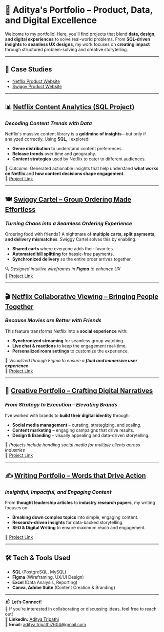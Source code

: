 # 🚀 Aditya's Portfolio – Product, Data, and Digital Excellence  

Welcome to my portfolio! Here, you'll find projects that blend **data, design, and digital experiences** to solve real-world problems. From **SQL-driven insights** to **seamless UX designs**, my work focuses on **creating impact** through structured problem-solving and creative storytelling.

---

## 📌 Case Studies  
- [Netflix Product Website](https://swiggy-cartel-product.my.canva.site/netflix-product-website)  
- [Swiggy Product Website](https://swiggy-cartel-product.my.canva.site/)  

---

## 📊 [Netflix Content Analytics (SQL Project)](https://github.com/Aditya-Tripathi07/SQL_NETFLIX_PROJECT)  
### *Decoding Content Trends with Data*  
Netflix's massive content library is a **goldmine of insights**—but only if analyzed correctly. Using **SQL**, I explored:  
- **Genre distribution** to understand content preferences.  
- **Release trends** over time and geography.  
- **Content strategies** used by Netflix to cater to different audiences.  

📌 *Outcome:* Generated actionable insights that help understand **what works on Netflix** and **how content decisions shape engagement**.  
🔗 [Project Link](https://github.com/Aditya-Tripathi07/SQL_NETFLIX_PROJECT)  

---

## 🍽️ [Swiggy Cartel – Group Ordering Made Effortless](https://swiggy-cartel-product.my.canva.site/)  
### *Turning Chaos into a Seamless Ordering Experience*  
Ordering food with friends? A nightmare of **multiple carts, split payments, and delivery mismatches**. Swiggy Cartel solves this by enabling:  
- **Shared carts** where everyone adds their favorites.  
- **Automated bill splitting** for hassle-free payments.  
- **Synchronized delivery** so the entire order arrives together.  

🔍 *Designed intuitive wireframes in **Figma** to enhance UX*  
🔗 [Project Link](https://swiggy-cartel-product.my.canva.site/)  

---

## 🎬 [Netflix Collaborative Viewing – Bringing People Together](https://swiggy-cartel-product.my.canva.site/netflix-product-website)  
### *Because Movies are Better with Friends*  
This feature transforms Netflix into a **social experience** with:  
- **Synchronized streaming** for seamless group watching.  
- **Live chat & reactions** to keep the engagement real-time.  
- **Personalized room settings** to customize the experience.  

🎨 *Visualized through Figma to ensure a **fluid and immersive user experience***  
🔗 [Project Link](https://swiggy-cartel-product.my.canva.site/netflix-product-website)  

---

## 🎨 [Creative Portfolio – Crafting Digital Narratives](https://swiggy-cartel-product.my.canva.site/copy-of-creative-portfolio)  
### *From Strategy to Execution – Elevating Brands*  
I’ve worked with brands to **build their digital identity** through:  
- **Social media management** – curating, strategizing, and scaling.  
- **Content marketing** – engaging campaigns that drive results.  
- **Design & Branding** – visually appealing and data-driven storytelling.  

📌 *Projects include handling social media for multiple clients across industries*  
🔗 [Project Link](https://swiggy-cartel-product.my.canva.site/copy-of-creative-portfolio)  

---

## ✍️ [Writing Portfolio – Words that Drive Action](https://drive.google.com/drive/folders/1YUr8hiwiHnt2hLxDkeiAlNEKnIWstlnA)  
### *Insightful, Impactful, and Engaging Content*  
From **thought leadership articles** to **industry research papers**, my writing focuses on:  
- **Breaking down complex topics** into simple, engaging content.  
- **Research-driven insights** for data-backed storytelling.  
- **SEO & Digital Writing** to ensure maximum reach and engagement.  

🔗 [Project Link](https://drive.google.com/drive/folders/1YUr8hiwiHnt2hLxDkeiAlNEKnIWstlnA)  

---

## 🛠 Tech & Tools Used  
- **SQL** (PostgreSQL, MySQL)  
- **Figma** (Wireframing, UX/UI Design)  
- **Excel** (Data Analysis, Reporting)  
- **Canva, Adobe Suite** (Content Creation & Branding)  

---

📬 **Let’s Connect!**  
🚀 If you're interested in collaborating or discussing ideas, feel free to reach out!  
💼 **LinkedIn:** [Aditya Tripathi](https://www.linkedin.com/in/aditya7604/)  
📧 **Email:** aditya.tripathi7604@gmail.com  
